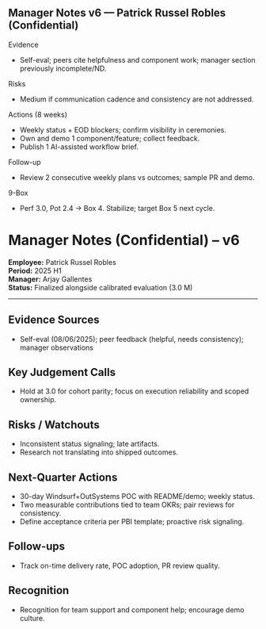 ## Manager Notes v6 — Patrick Russel Robles (Confidential)

Evidence
- Self-eval; peers cite helpfulness and component work; manager section previously incomplete/ND.

Risks
- Medium if communication cadence and consistency are not addressed.

Actions (8 weeks)
- Weekly status + EOD blockers; confirm visibility in ceremonies.
- Own and demo 1 component/feature; collect feedback.
- Publish 1 AI-assisted workflow brief.

Follow-up
- Review 2 consecutive weekly plans vs outcomes; sample PR and demo.

9-Box
- Perf 3.0, Pot 2.4 → Box 4. Stabilize; target Box 5 next cycle.
# Manager Notes (Confidential) – v6

**Employee:** Patrick Russel Robles  
**Period:** 2025 H1  
**Manager:** Arjay Gallentes  
**Status:** Finalized alongside calibrated evaluation (3.0 M)

---

## Evidence Sources
- Self-eval (08/06/2025); peer feedback (helpful, needs consistency); manager observations

## Key Judgement Calls
- Hold at 3.0 for cohort parity; focus on execution reliability and scoped ownership.

## Risks / Watchouts
- Inconsistent status signaling; late artifacts.  
- Research not translating into shipped outcomes.

## Next-Quarter Actions
- 30-day Windsurf+OutSystems POC with README/demo; weekly status.  
- Two measurable contributions tied to team OKRs; pair reviews for consistency.  
- Define acceptance criteria per PBI template; proactive risk signaling.

## Follow-ups
- Track on-time delivery rate, POC adoption, PR review quality.

## Recognition
- Recognition for team support and component help; encourage demo culture.
